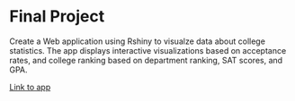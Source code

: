 # Final Project
Create a Web application using Rshiny to visualze data about college statistics. The app displays interactive visualizations based on acceptance rates, and college ranking based on department ranking, SAT scores, and GPA.

[Link to app](https://amaswa.shinyapps.io/final-project-amaswauw/)
